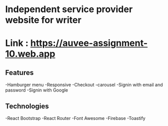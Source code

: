 # Independent service provider website for writer
# Link : https://auvee-assignment-10.web.app

## Features
-Hamburger menu
-Responsive
-Checkout
-carousel
-Signin with email and password
-Signin with Google

## Technologies
-React Bootstrap
-React Router
-Font Awesome
-Firebase
-Toastify